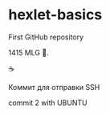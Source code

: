# hexlet-basics
First GitHub repository
 
1415 MLG :pizza:.

:coffee:

Коммит для отправки SSH

commit 2 with UBUNTU
